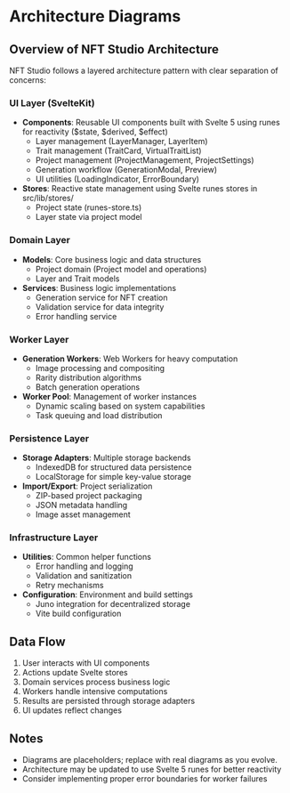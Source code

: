 # Architecture Diagrams

## Overview of NFT Studio Architecture

NFT Studio follows a layered architecture pattern with clear separation of concerns:

### UI Layer (SvelteKit)

- **Components**: Reusable UI components built with Svelte 5 using runes for reactivity ($state, $derived, $effect)
  - Layer management (LayerManager, LayerItem)
  - Trait management (TraitCard, VirtualTraitList)
  - Project management (ProjectManagement, ProjectSettings)
  - Generation workflow (GenerationModal, Preview)
  - UI utilities (LoadingIndicator, ErrorBoundary)
- **Stores**: Reactive state management using Svelte runes stores in src/lib/stores/
  - Project state (runes-store.ts)
  - Layer state via project model

### Domain Layer

- **Models**: Core business logic and data structures
  - Project domain (Project model and operations)
  - Layer and Trait models
- **Services**: Business logic implementations
  - Generation service for NFT creation
  - Validation service for data integrity
  - Error handling service

### Worker Layer

- **Generation Workers**: Web Workers for heavy computation
  - Image processing and compositing
  - Rarity distribution algorithms
  - Batch generation operations
- **Worker Pool**: Management of worker instances
  - Dynamic scaling based on system capabilities
  - Task queuing and load distribution

### Persistence Layer

- **Storage Adapters**: Multiple storage backends
  - IndexedDB for structured data persistence
  - LocalStorage for simple key-value storage
- **Import/Export**: Project serialization
  - ZIP-based project packaging
  - JSON metadata handling
  - Image asset management

### Infrastructure Layer

- **Utilities**: Common helper functions
  - Error handling and logging
  - Validation and sanitization
  - Retry mechanisms
- **Configuration**: Environment and build settings
  - Juno integration for decentralized storage
  - Vite build configuration

## Data Flow

1. User interacts with UI components
2. Actions update Svelte stores
3. Domain services process business logic
4. Workers handle intensive computations
5. Results are persisted through storage adapters
6. UI updates reflect changes

## Notes

- Diagrams are placeholders; replace with real diagrams as you evolve.
- Architecture may be updated to use Svelte 5 runes for better reactivity
- Consider implementing proper error boundaries for worker failures
